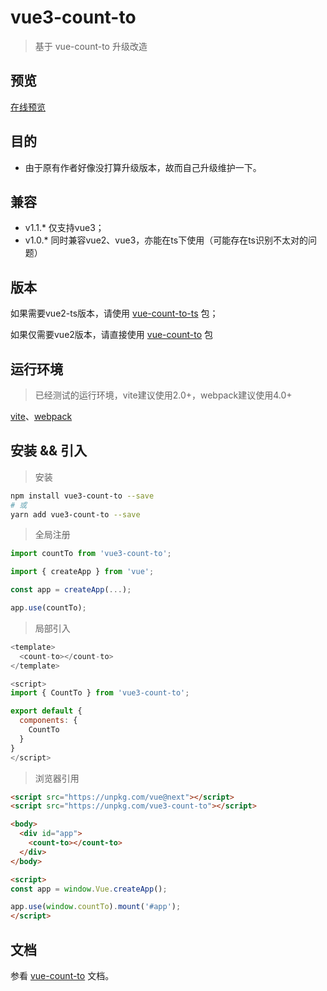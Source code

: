 # vue3-count-to

> 基于 vue-count-to 升级改造

## 预览

[在线预览](https://codepen.io/xiaofan9/pen/QWGGdKJ)

## 目的

- 由于原有作者好像没打算升级版本，故而自己升级维护一下。

## 兼容

- v1.1.* 仅支持vue3；
- v1.0.* 同时兼容vue2、vue3，亦能在ts下使用（可能存在ts识别不太对的问题）

## 版本

如果需要vue2-ts版本，请使用 [vue-count-to-ts](https://npmjs.org/package/vue-count-to-ts) 包；

如果仅需要vue2版本，请直接使用 [vue-count-to](https://npmjs.org/package/vue-count-to) 包

## 运行环境

> 已经测试的运行环境，vite建议使用2.0+，webpack建议使用4.0+

[vite](https://vitejs.dev/)、[webpack](https://webpack.docschina.org/)

## 安装 && 引入

> 安装

``` bash
npm install vue3-count-to --save
# 或
yarn add vue3-count-to --save
```

> 全局注册

```javascript
import countTo from 'vue3-count-to';
```

```javascript
import { createApp } from 'vue';

const app = createApp(...);

app.use(countTo);
```

> 局部引入

```javascript
<template>
  <count-to></count-to>
</template>

<script>
import { CountTo } from 'vue3-count-to';

export default {
  components: {
    CountTo
  }
}
</script>
```

> 浏览器引用

```html
<script src="https://unpkg.com/vue@next"></script>
<script src="https://unpkg.com/vue3-count-to"></script>

<body>
  <div id="app">
    <count-to></count-to>
  </div>
</body>

<script>
const app = window.Vue.createApp();

app.use(window.countTo).mount('#app');
</script>
```

## 文档

参看 [vue-count-to](https://github.com/PanJiaChen/vue-countTo) 文档。
